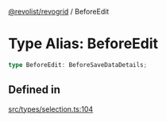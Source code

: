 [@revolist/revogrid](README.md) / BeforeEdit

# Type Alias: BeforeEdit

```ts
type BeforeEdit: BeforeSaveDataDetails;
```

## Defined in

[src/types/selection.ts:104](https://github.com/revolist/revogrid/blob/ff1c29109648eb0543e674392be7b9af90d92acc/src/types/selection.ts#L104)
